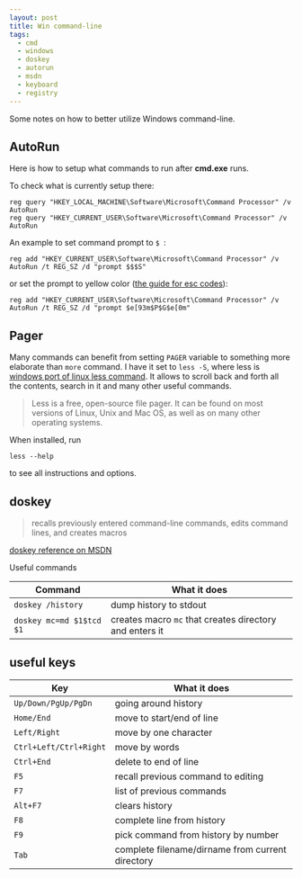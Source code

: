 ```yaml
---
layout: post
title: Win command-line
tags:
  - cmd
  - windows
  - doskey
  - autorun
  - msdn
  - keyboard
  - registry
---
```

Some notes on how to better utilize Windows command-line.

## AutoRun

Here is how to setup what commands to run after **cmd.exe** runs.

To check what is currently setup there:

    reg query "HKEY_LOCAL_MACHINE\Software\Microsoft\Command Processor" /v AutoRun
    reg query "HKEY_CURRENT_USER\Software\Microsoft\Command Processor" /v AutoRun

An example to set command prompt to `$ `:

    reg add "HKEY_CURRENT_USER\Software\Microsoft\Command Processor" /v AutoRun /t REG_SZ /d "prompt $$$S"

or set the prompt to yellow color ([the guide for esc codes][1]):

    reg add "HKEY_CURRENT_USER\Software\Microsoft\Command Processor" /v AutoRun /t REG_SZ /d "prompt $e[93m$P$G$e[0m"

## Pager

Many commands can benefit from setting `PAGER` variable to something more elaborate than `more` command. I have it
set to `less -S`, where less is [windows port of linux less command][3]. It allows to scroll back and forth all the 
contents, search in it and many other useful commands.

> Less is a free, open-source file pager. It can be found on most versions of Linux, Unix and Mac OS, as well as on many other operating systems. 

When installed, run

    less --help

to see all instructions and options.

## doskey

> recalls previously entered command-line commands, edits command lines, and creates macros

[doskey reference on MSDN][2]

Useful commands

Command                  | What it does
-----------------------  |--------------------------
`doskey /history`        | dump history to stdout
`doskey mc=md $1$tcd $1` | creates macro `mc` that creates directory and enters it

## useful keys

Key                    | What it does
-----------------------|--------------------------
`Up/Down/PgUp/PgDn`    | going around history
`Home/End`             | move to start/end of line
`Left/Right`           | move by one character
`Ctrl+Left/Ctrl+Right` | move by words
`Ctrl+End`             | delete to end of line
`F5`                   | recall previous command to editing
`F7`                   | list of previous commands
`Alt+F7`               | clears history
`F8`                   | complete line from history
`F9`                   | pick command from history by number
`Tab`                  | complete filename/dirname from current directory

[1]: https://ss64.com/nt/syntax-ansi.html
[2]: https://learn.microsoft.com/en-us/windows-server/administration/windows-commands/doskey
[3]: https://gnuwin32.sourceforge.net/packages/less.htm
